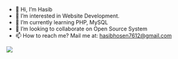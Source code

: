 - 👋 Hi, I’m Hasib
- 👀 I’m interested in Website Development.
- 🌱 I’m currently learning PHP, MySQL
- 💞️ I’m looking to collaborate on Open Source System
- 📫 How to reach me? Mail me at: hasibhosen7612@gmail.com

<!---
Hasib192/Hasib192 is a ✨ special ✨ repository because its `README.md` (this file) appears on your GitHub profile.
You can click the Preview link to take a look at your changes.
--->
![](https://komarev.com/ghpvc/?username=hasib192&color=blue&style=flat-square)
